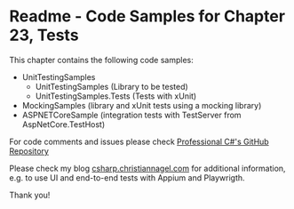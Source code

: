 # Readme - Code Samples for Chapter 23, Tests

This chapter contains the following code samples:

* UnitTestingSamples
    * UnitTestingSamples (Library to be tested)
    * UnitTestingSamples.Tests (Tests with xUnit)
* MockingSamples (library and xUnit tests using a mocking library)
* ASPNETCoreSample (integration tests with TestServer from AspNetCore.TestHost)

For code comments and issues please check [Professional C#'s GitHub Repository](https://github.com/ProfessionalCSharp/ProfessionalCSharp2021)

Please check my blog [csharp.christiannagel.com](https://csharp.christiannagel.com) for additional information, e.g. to use UI and end-to-end tests with Appium and Playwrigth.

Thank you!